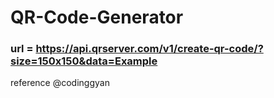 # QR-Code-Generator
### url = https://api.qrserver.com/v1/create-qr-code/?size=150x150&data=Example
reference @codinggyan
